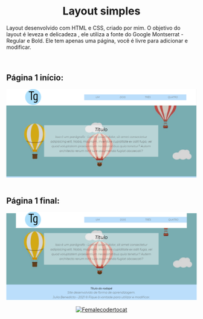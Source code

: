 <h1 align="center">Layout simples</h1>

<p>Layout desenvolvido com HTML e CSS, criado por mim. O objetivo do layout é leveza e delicadeza , ele utiliza a fonte do Google Montserrat - Regular e Bold.
Ele tem apenas uma página, você é livre para adicionar e modificar.<p><br>


<h2>Página 1 início:</h2>
<div align="center">
<img src="https://github.com/juliabb/layout-simples/blob/main/layout/inicio.PNG?raw=true" alt="Layout 1">
</div><br>

<h2>Página 1 final:</h2>
<div align="center">
<img src="https://github.com/juliabb/layout-simples/blob/main/layout/inicio-2.PNG?raw=true" alt="Layout 2">
</div>

<p align="center"><a href="https://myoctocat.com/" target="_blank"> <img src="https://github.com/juliabb/juliabb/blob/main/my-octocat-1632426748808.png?raw=true" alt="Femalecodertocat" width="250" height="250"></a></p>

